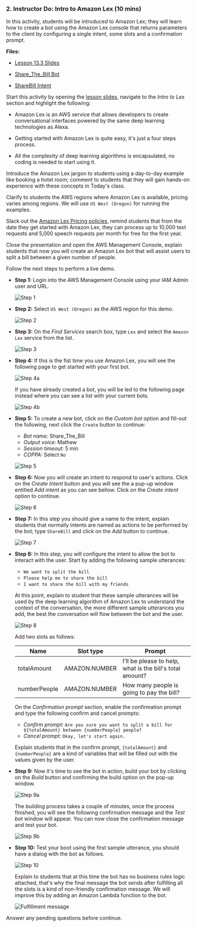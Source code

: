### 2. Instructor Do: Intro to Amazon Lex (10 mins)

In this activity, students will be introduced to Amazon Lex; they will learn how to create a bot using the Amazon Lex console that returns parameters to the client by configuring a single intent, some slots and a confirmation prompt.

**Files:**

* [Lesson 13.3 Slides](#)

* [Share_The_Bill Bot](Activities/02-Ins_Intro_Lex/Solved/Share_The_Bill_1_d57679ca-cc90-4b74-9a61-2211a93f7208_Bot_LEX_V1.zip)

* [ShareBill Intent](Activities/02-Ins_Intro_Lex/Solved/ShareBill_6_6f154262-76b0-465f-aed1-ce1f3914c492_Intent_LEX_V1.zip)

Start this activity by opening the [lesson slides](#), navigate to the _Intro to Lex_ section and highlight the following:

* Amazon Lex is an AWS service that allows developers to create conversational interfaces powered by the same deep learning technologies as Alexa.

* Getting started with Amazon Lex is quite easy, it's just a four steps process.

* All the complexity of deep learning algorithms is encapsulated, no coding is needed to start using it.

Introduce the Amazon Lex jargon to students using a day-to-day example like booking a hotel room; comment to students that they will gain hands-on experience with these concepts in Today's class.

Clarify to students the AWS regions where Amazon Lex is available, pricing varies among regions. We will use `US West (Oregon)` for running the examples.

Slack out the [Amazon Lex Pricing policies](https://aws.amazon.com/lex/pricing/), remind students that from the date they get started with Amazon Lex, they can process up to 10,000 text requests and 5,000 speech requests per month for free for the first year.

Close the presentation and open the AWS Management Console, explain students that now you will create an Amazon Lex bot that will assist users to split a bill between a given number of people.

Follow the next steps to perform a live demo.

* **Step 1:** Login into the AWS Management Console using your IAM Admin user and URL.

  ![Step 1](Images/lex-step1.png)

* **Step 2:** Select `US West (Oregon)` as the AWS region for this demo.

  ![Step 2](Images/lex-step2.png)

* **Step 3:** On the _Find Services_ search box, type `Lex` and select the `Amazon Lex` service from the list.

  ![Step 3](Images/lex-step3.png)

* **Step 4:** If this is the fist time you use Amazon Lex, you will see the following page to get started with your first bot.

  ![Step 4a](Images/lex-step4a.png)

  If you have already created a bot, you will be led to the following page instead where you can see a list with your current bots.

  ![Step 4b](Images/lex-step4b.png)

* **Step 5:** To create a new bot, click on the _Custom bot_ option and fill-out the following, next click the `Create` button to continue:

  * _Bot name:_ Share_The_Bill
  * _Output voice:_ Mathew
  * _Session timeout:_ 5 min
  * _COPPA:_ Select `No`

  ![Step 5](Images/lex-step5.png)

* **Step 6:** Now you will create an intent to respond to user's actions. Click on the _Create Intent_ button and you will see the a pup-up window entitled _Add intent_ as you can see bellow. Click on the _Create intent_ option to continue.

  ![Step 6](Images/lex-step6.png)

* **Step 7:** In this step you should give a name to the intent, explain students that normally intents are named as actions to be performed by the bot; type `ShareBill` and click on the _Add_ button to continue.

  ![Step 7](Images/lex-step7.png)

* **Step 8:** In this step, you will configure the intent to allow the bot to interact with the user. Start by adding the following sample utterances:

  * `We want to split the bill`
  * `Please help me to share the bill`
  * `I want to share the bill with my friends`

  At this point, explain to student that these sample utterances will be used by the deep learning algorithm of Amazon Lex to understand the context of the conversation, the more different sample utterances you add, the best the conversation will flow between the bot and the user.

  ![Step 8](Images/lex-step8.png)

  Add two slots as follows:

  | Name         | Slot type     | Prompt                                                   |
  | ------------ | ------------- | -------------------------------------------------------- |
  | totalAmount  | AMAZON.NUMBER | I'll be please to help, what is the bill's total amount? |
  | numberPeople | AMAZON.NUMBER | How many people is going to pay the bill?                |

  On the _Confirmation prompt_ section, enable the confirmation prompt and type the following confirm and cancel prompts:

  * _Confirm prompt:_ `Are you sure you want to split a bill for ${totalAmount} between {numberPeople} people?`
  * _Cancel prompt:_ `Okay, let's start again.`

  Explain students that in the confirm prompt, `{totalAmount}` and `{numberPeople}` are a kind of variables that will be filled out with the values given by the user.

* **Step 9:** Now it's time to see the bot in action, build your bot by clicking on the _Build_ button and confirming the build option on the pop-up window.

  ![Step 9a](Images/lex-step9a.png)

  The building process takes a couple of minutes, once the process finished, you will see the following confirmation message and the _Test bot_ window will appear. You can now close the confirmation message and test your bot.

  ![Step 9b](Images/lex-step9b.png)

* **Step 10:**  Test your boot using the first sample utterance, you should have a dialog with the bot as follows.

  ![Step 10](Images/lex-step10.gif)

  Explain to students that at this time the bot has no business rules logic attached, that's why the final message the bot sends after fulfilling all the slots is a kind of non-friendly confirmation message. We will improve this by adding an Amazon Lambda function to the bot.

  ![Fulfillment message](Images/lex-step10msg.png)

Answer any pending questions before continue.
